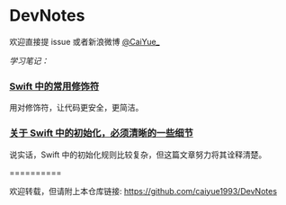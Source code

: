 # DevNotes

欢迎直接提 issue 或者新浪微博 [@CaiYue_](http://weibo.com/caiyue233)

*学习笔记：*

### [Swift 中的常用修饰符](https://github.com/caiyue1993/DevNotes/blob/master/notes/some-modifiers-in-swift.md)
用对修饰符，让代码更安全，更简洁。

### [关于 Swift 中的初始化，必须清晰的一些细节](https://github.com/caiyue1993/DevNotes/blob/master/notes/initializer-in-swift.md)
说实话，Swift 中的初始化规则比较复杂，但这篇文章努力将其诠释清楚。

==========

欢迎转载，但请附上本仓库链接: https://github.com/caiyue1993/DevNotes 

